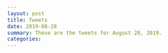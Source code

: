 ```yaml
---
layout: post
title: Tweets
date: 2019-08-28
summary: These are the tweets for August 28, 2019.
categories:
---
```


